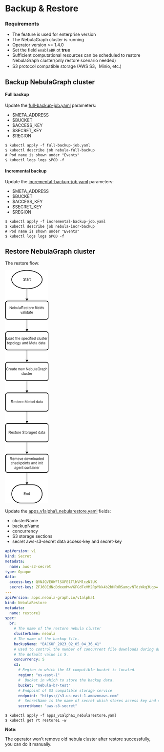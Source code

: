 # Backup & Restore

### Requirements

* The feature is used for enterprise version
* The NebulaGraph cluster is running
* Operator version >= 1.4.0
* Set the field `enableBR` ot __true__
* Sufficient computational resources can be scheduled to restore NebulaGraph cluster(only restore scenario needed)
* S3 protocol compatible storage (AWS S3，Minio, etc.)

## Backup NebulaGraph cluster

#### Full backup

Update the [full-backup-job.yaml](../../config/samples/full-backup-job.yaml) parameters:

* $META_ADDRESS
* $BUCKET
* $ACCESS_KEY
* $SECRET_KEY
* $REGION

```shell
$ kubectl apply -f full-backup-job.yaml
$ kubectl describe job nebula-full-backup
# Pod name is shown under "Events"
$ kubectl logs logs $POD -f
```

#### Incremental backup

Update the [incremental-backup-job.yaml](../../config/samples/incremental-backup-job.yaml) parameters:

* $META_ADDRESS
* $BUCKET
* $ACCESS_KEY
* $SECRET_KEY
* $REGION

```shell
$ kubectl apply -f incremental-backup-job.yaml
$ kubectl describe job nebula-incr-backup
# Pod name is shown under "Events"
$ kubectl logs logs $POD -f
```

## Restore NebulaGraph cluster

The restore flow:

![avatar](../pictures/restore.png)

Update the [apps_v1alpha1_nebularestore.yaml](../../config/samples/apps_v1alpha1_nebularestore.yaml) fields:

* clusterName
* backupName
* concurrency
* S3 storage sections
* secret aws-s3-secret data access-key and secret-key

```yaml
apiVersion: v1
kind: Secret
metadata:
  name: aws-s3-secret
type: Opaque
data:
  access-key: QVNJQVE0WFlSXFE1TlhVMlczNlUK
  secret-key: ZFJ6OEdNcDdxenMwVGFGdFxVM2RpYkk4b2hHRWRSamgvNTdzWkg3Ugo=
---
apiVersion: apps.nebula-graph.io/v1alpha1
kind: NebulaRestore
metadata:
  name: restore1
spec:
  br:
    # The name of the restore nebula cluster
    clusterName: nebula
    # The name of the backup file.
    backupName: "BACKUP_2023_02_05_04_36_41"
    # Used to control the number of concurrent file downloads during data restoration. 
    # The default value is 5.
    concurrency: 5
    s3:
      # Region in which the S3 compatible bucket is located.
      region: "us-east-1"
      #  Bucket in which to store the backup data.
      bucket: "nebula-br-test"
      # Endpoint of S3 compatible storage service
      endpoint: "https://s3.us-east-1.amazonaws.com"
      #  SecretName is the name of secret which stores access key and secret key.
      secretName: "aws-s3-secret"
```

```shell
$ kubectl apply -f apps_v1alpha1_nebularestore.yaml
$ kubectl get rt restore1 -w
```

**Note:**

The operator won't remove old nebula cluster after restore successfully, you can do it manually.
